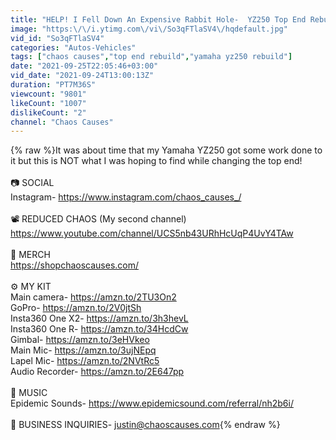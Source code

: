 ```yaml
---
title: "HELP! I Fell Down An Expensive Rabbit Hole-  YZ250 Top End Rebuild"
image: "https:\/\/i.ytimg.com\/vi\/So3qFTlaSV4\/hqdefault.jpg"
vid_id: "So3qFTlaSV4"
categories: "Autos-Vehicles"
tags: ["chaos causes","top end rebuild","yamaha yz250 rebuild"]
date: "2021-09-25T22:05:46+03:00"
vid_date: "2021-09-24T13:00:13Z"
duration: "PT7M36S"
viewcount: "9801"
likeCount: "1007"
dislikeCount: "2"
channel: "Chaos Causes"
---
```

{% raw %}It was about time that my Yamaha YZ250 got some work done to it but this is NOT what I was hoping to find while changing the top end!<br /><br />📷 SOCIAL<br />Instagram- <a rel="nofollow" target="blank" href="https://www.instagram.com/chaos_causes_/">https://www.instagram.com/chaos_causes_/</a> <br /><br />📽 REDUCED CHAOS (My second channel)<br /><a rel="nofollow" target="blank" href="https://www.youtube.com/channel/UCS5nb43URhHcUqP4UvY4TAw">https://www.youtube.com/channel/UCS5nb43URhHcUqP4UvY4TAw</a><br /><br />🛒 MERCH<br /><a rel="nofollow" target="blank" href="https://shopchaoscauses.com/">https://shopchaoscauses.com/</a><br /><br />⚙ MY KIT<br />Main camera- <a rel="nofollow" target="blank" href="https://amzn.to/2TU3On2">https://amzn.to/2TU3On2</a><br />GoPro- <a rel="nofollow" target="blank" href="https://amzn.to/2V0jtSh">https://amzn.to/2V0jtSh</a><br />Insta360 One X2- <a rel="nofollow" target="blank" href="https://amzn.to/3h3hevL">https://amzn.to/3h3hevL</a><br />Insta360 One R- <a rel="nofollow" target="blank" href="https://amzn.to/34HcdCw">https://amzn.to/34HcdCw</a><br />Gimbal- <a rel="nofollow" target="blank" href="https://amzn.to/3eHVkeo">https://amzn.to/3eHVkeo</a><br />Main Mic- <a rel="nofollow" target="blank" href="https://amzn.to/3ujNEpq">https://amzn.to/3ujNEpq</a><br />Lapel Mic- <a rel="nofollow" target="blank" href="https://amzn.to/2NVtRc5">https://amzn.to/2NVtRc5</a><br />Audio Recorder- <a rel="nofollow" target="blank" href="https://amzn.to/2E647pp">https://amzn.to/2E647pp</a><br /><br />🎵 MUSIC <br />Epidemic Sounds- <a rel="nofollow" target="blank" href="https://www.epidemicsound.com/referral/nh2b6i/">https://www.epidemicsound.com/referral/nh2b6i/</a><br /><br />📧 BUSINESS INQUIRIES- justin@chaoscauses.com{% endraw %}
